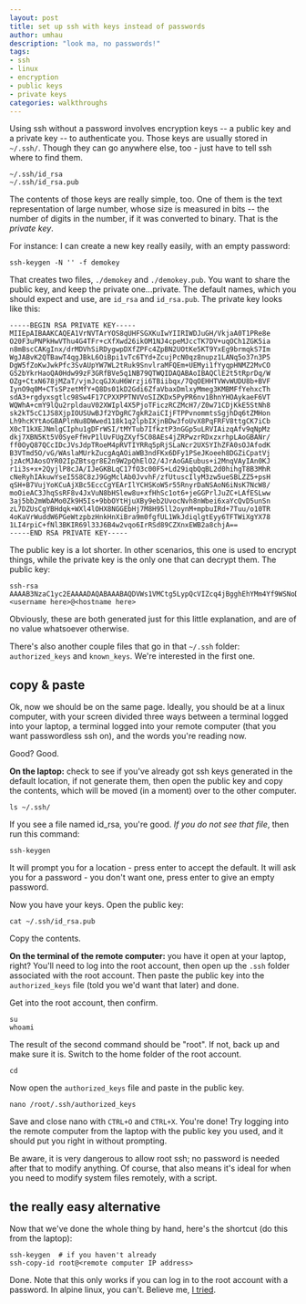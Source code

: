```yaml
---
layout: post
title: set up ssh with keys instead of passwords
author: umhau
description: "look ma, no passwords!"
tags: 
- ssh
- linux
- encryption
- public keys
- private keys
categories: walkthroughs
---
```


Using ssh without a password involves encryption keys -- a public key and a private key -- to authenticate you. Those keys are usually stored in `~/.ssh/`. Though they can go anywhere else, too - just have to tell ssh where to find them.

```
~/.ssh/id_rsa
~/.ssh/id_rsa.pub
```

The contents of those keys are really simple, too.  One of them is the text representation of large number, whose size is measured in bits -- the number of digits in the number, if it was converted to binary.  That is the _private key_.

For instance: I can create a new key really easily, with an empty password:

```
ssh-keygen -N '' -f demokey
```

That creates two files, `./demokey` and `./demokey.pub`.  You want to share the public key, and keep the private one...private.  The default names, which you should expect and use, are `id_rsa` and `id_rsa.pub`.  The private key looks like this: 

```
-----BEGIN RSA PRIVATE KEY-----
MIIEpAIBAAKCAQEA1VrNVTArYOS8qUHFSGXKuIwYIIRIWDJuGH/VkjaA0T1PRe8e
O20F3uPNPkHwVThu4G4TFr+cXfXwd26ikOM1NJ4cpeMJccTK7DV+uqOCh1ZGK5ia
n8mBscCAKgInx/drMDVhSiRDygwpDXfZPFc4ZpBN2UOtKe5KT9YxEg9brmqkS7Im
WgJABvK2QTBawT4qgJBkL6OiBpi1vTc6TYd+ZcujPcN0qz8nupz1LANq5o37n3P5
DgW5fZoKwJwkPfc3SvAUpYW7WL2tRuk9SnvlraMFQEm+UEMyi1fYyqpHNMZ2MvCO
GS2bYkrHaoQA0Hdw99zF3GRfBVe5q1NB79QTWQIDAQABAoIBAQClE2t5tRprDq/W
OZg+CtxN678jMZaT/vjmJcqGJXuH6Wrzji6TBiibqx/7QqOEHHTVWvWUDU8b+BVF
IynO9q0M+CTsSPzetMfY+Q8Ds01kD2Gdi6ZfaVbaxDmlxyMmeg3KMBMFfYehxcTh
sdA3+rgdyxsgtlc98Sw4F17CPXXPPTNVVoSIZKDx5PyPR6nv1BhnYHOAykaeF6VT
WQWhA+cmY9lQu2rpldauV02XWIpl4X5PjoTFiczRCZMcH7/Z0w71CDjKkE5StNh8
sk2kT5cC1JS8XjpIOUSUwBJf2YDgRC7gkR2aiCIjFTPPvnommtsSgjhDq6tZMHon
Lh9hcKYtAoGBAPlnNu8DWwed118k1q2lpbIXjnBDw3foUvX8PqFRFV8ttgCK7iCb
X0cT1kXEJNmlgCIphu1gDFrWSI/tMYTub7IfkztP3nGGp5uLRVIAizqAfv9qNpMz
dkj7XBN5Kt5V0SyeFfHvP1lUvFUgZXyf5C08AEs4jZRPwzrRDxzxrhpLAoGBANr/
ff0OyQ87QCcIDcJVsJdpTRoeM4pRVTIYRRq5pRjSLaNcr2UXSYIhZFA0sOJAfodK
B3VTmd5O/vG/WAslaMUrkZucgAqAOiaWB3ndFKx6DFy1PSeJKoeeh8DGZiCpatVj
jzAcMJAosOYR02IpZBtsgr8E2n9W2pQhElO2/4JrAoGAEubus+i2MnqVAyIAn0KJ
r1i3s+x+2QyjlP8cJA/IJeGKBLqC17fO3c00FS+Ld29iqbQqBL2d0hihgT8B3MhR
cNeRyhIAkuwYseI5S8C8zJ9GgMclAb0JvvhF/zfUtuscIlyM3zw5ueSBLZZ5+psH
qSH+B7VujYoKCuAjXBc5EccCgYEArIlYCHSKoW5r55RnyrDaNSAoN6iNsK7NcW8/
moOieAC3JhqSsRF8v4JxVuN8bHSlew8u+xfHhSc1ot6+jeGGPrlJuZC+LAfESLww
3aj5bb2mWbAMo0Zk9H5Is+9bbOYtHjuXBy9eb2UvocNvh8nWbei6xaYcQvD5unSn
zL7DZUsCgYBHdqk+WXl4lOHX8NGGEbHj7M8H95ll2oynM+mpbuIRd+7Tuu/o10TR
4oKaVrWuddW6PGeWtzpbzHnkHnXiBra9m0fgfUL1WkJdiqlgtEyy6TFTWiXgYX78
1LI4rpiC+fNl3BKIR69l33J6B4w2vqo6IrRSd89CZXnxEWB2a8chjA==
-----END RSA PRIVATE KEY-----
```

The public key is a lot shorter. In other scenarios, this one is used to encrypt things, while the private key is the only one that can decrypt them. The public key: 

```
ssh-rsa AAAAB3NzaC1yc2EAAAADAQABAAABAQDVWs1VMCtg5LypQcVIZcq4jBgghEhYMm4Yf9WSNoDRPU9F7x47bQXe480+QfBVOG7gbhMWv5xd9fB3bqKQ4zU0nhyl4wlxxMrsNX66o4KHVkYrmJqfyYGxwIAqAifH92swNWFKJEPKDCkNd9k8VzhmkE3ZQ60p7kpP1jESD1uuaqRLsiZaAkAG8rZBMFrBPiqAkGQvo6IGmLW9NzpNh35ly6M9w3SrPye6nPUsA2rmjfufc/kOBbl9mgrAnCQ99zdK8BSlhbtYva1G6T1Ke+WtowVASb5QQzKLV9jKqkc0xnYy8I4ZLZtiSsdqhADQd3D33MXcZF8FV7mrU0Hv1BNZ <username here>@<hostname here>
```

Obviously, these are both generated just for this little explanation, and are of no value whatsoever otherwise.

There's also another couple files that go in that `~/.ssh` folder: `authorized_keys` and `known_keys`. We're interested in the first one. 

## copy & paste

Ok, now we should be on the same page. Ideally, you should be at a linux computer, with your screen divided three ways between a terminal logged into your laptop, a terminal logged into your remote computer (that you want passwordless ssh on), and the words you're reading now.  

Good? Good.

**On the laptop:** check to see if you've already got ssh keys generated in the default location, if not generate them, then open the public key and copy the contents, which will be moved (in a moment) over to the other computer.

```
ls ~/.ssh/
```
If you see a file named id_rsa, you're good. _If you do not see that file_, then run this command:
```
ssh-keygen
```
It will prompt you for a location - press enter to accept the default. It will ask you for a password - you don't want one, press enter to give an empty password.

Now you have your keys.  Open the public key:
```
cat ~/.ssh/id_rsa.pub
```
Copy the contents.

**On the terminal of the remote computer:** you have it open at your laptop, right?  You'll need to log into the root account, then open up the `.ssh` folder associated with the root account.  Then paste the public key into the `authorized_keys` file (told you we'd want that later) and done.

Get into the root account, then confirm.

```
su
whoami
```
The result of the second command should be "root". If not, back up and make sure it is. Switch to the home folder of the root account.
```
cd
```
Now open the `authorized_keys` file and paste in the public key.
```
nano /root/.ssh/authorized_keys
```
Save and close nano with `CTRL+O` and `CTRL+X`. You're done! Try logging into the remote computer from the laptop with the public key you used, and it should put you right in without prompting. 

Be aware, it is very dangerous to allow root ssh; no password is needed after that to modify anything. Of course, that also means it's ideal for when you need to modify system files remotely, with a script. 

## the really easy alternative

Now that we've done the whole thing by hand, here's the shortcut (do this from the laptop):

```
ssh-keygen  # if you haven't already
ssh-copy-id root@<remote computer IP address>
```

Done. Note that this only works if you can log in to the root account with a password. In alpine linux, you can't. Believe me, [I tried](https://umhau.github.io/alpine-linux/).

